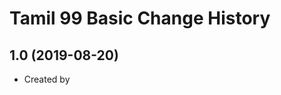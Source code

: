 Tamil 99 Basic Change History
====================

1.0 (2019-08-20)
----------------
* Created by 
